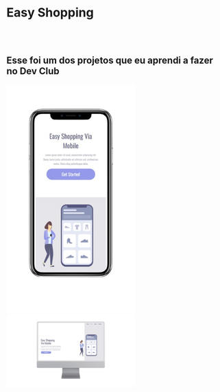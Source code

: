 <h1>Easy Shopping</h1>
<br>
<br>
<h2>Esse foi um dos projetos que eu aprendi a fazer no Dev Club</h2>

<img src="https://github.com/MatheusCardao/Easy_shopping/blob/main/assets/Easy_Shopping_cellphone_ios.png?raw=true" alt="ios-page-model" width= 300px>
<img src="https://github.com/MatheusCardao/Easy_shopping/blob/main/assets/Easy_Shopping_ios.png?raw=true" alt="pc-page-model" width= 300px>

